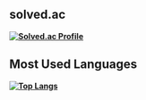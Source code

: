 <h2><b>solved.ac<b></h2>
  
[![Solved.ac Profile](http://mazassumnida.wtf/api/v2/generate_badge?boj=khsung0)](https://solved.ac/khsung0/)

<h2><b>Most Used Languages<b></h2>
  
[![Top Langs](https://github-readme-stats.vercel.app/api/top-langs/?username=khsung)](https://github.com/anuraghazra/github-readme-stats)

<!--
**khsung/khsung** is a ✨ _special_ ✨ repository because its `README.md` (this file) appears on your GitHub profile.

Here are some ideas to get you started:

- 🔭 I’m currently working on ...
- 🌱 I’m currently learning ...
- 👯 I’m looking to collaborate on ...
- 🤔 I’m looking for help with ...
- 💬 Ask me about ...
- 📫 How to reach me: ...
- 😄 Pronouns: ...
- ⚡ Fun fact: ...
-->
